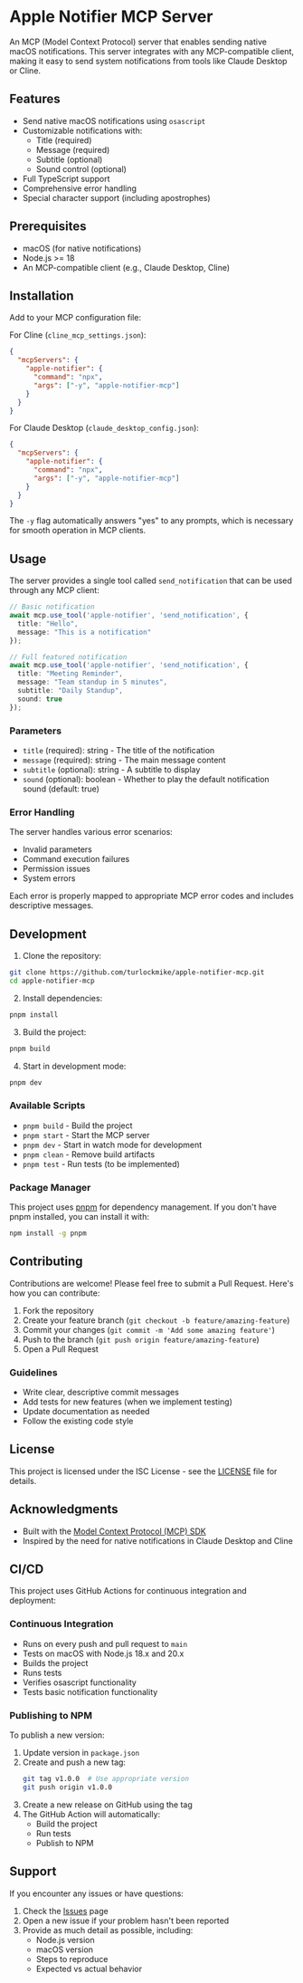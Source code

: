 # Apple Notifier MCP Server

An MCP (Model Context Protocol) server that enables sending native macOS notifications. This server integrates with any MCP-compatible client, making it easy to send system notifications from tools like Claude Desktop or Cline.

## Features

- Send native macOS notifications using `osascript`
- Customizable notifications with:
  - Title (required)
  - Message (required)
  - Subtitle (optional)
  - Sound control (optional)
- Full TypeScript support
- Comprehensive error handling
- Special character support (including apostrophes)

## Prerequisites

- macOS (for native notifications)
- Node.js >= 18
- An MCP-compatible client (e.g., Claude Desktop, Cline)

## Installation

Add to your MCP configuration file:

For Cline (`cline_mcp_settings.json`):
```json
{
  "mcpServers": {
    "apple-notifier": {
      "command": "npx",
      "args": ["-y", "apple-notifier-mcp"]
    }
  }
}
```

For Claude Desktop (`claude_desktop_config.json`):
```json
{
  "mcpServers": {
    "apple-notifier": {
      "command": "npx",
      "args": ["-y", "apple-notifier-mcp"]
    }
  }
}
```

The `-y` flag automatically answers "yes" to any prompts, which is necessary for smooth operation in MCP clients.

## Usage

The server provides a single tool called `send_notification` that can be used through any MCP client:

```typescript
// Basic notification
await mcp.use_tool('apple-notifier', 'send_notification', {
  title: "Hello",
  message: "This is a notification"
});

// Full featured notification
await mcp.use_tool('apple-notifier', 'send_notification', {
  title: "Meeting Reminder",
  message: "Team standup in 5 minutes",
  subtitle: "Daily Standup",
  sound: true
});
```

### Parameters

- `title` (required): string - The title of the notification
- `message` (required): string - The main message content
- `subtitle` (optional): string - A subtitle to display
- `sound` (optional): boolean - Whether to play the default notification sound (default: true)

### Error Handling

The server handles various error scenarios:
- Invalid parameters
- Command execution failures
- Permission issues
- System errors

Each error is properly mapped to appropriate MCP error codes and includes descriptive messages.

## Development

1. Clone the repository:
```bash
git clone https://github.com/turlockmike/apple-notifier-mcp.git
cd apple-notifier-mcp
```

2. Install dependencies:
```bash
pnpm install
```

3. Build the project:
```bash
pnpm build
```

4. Start in development mode:
```bash
pnpm dev
```

### Available Scripts

- `pnpm build` - Build the project
- `pnpm start` - Start the MCP server
- `pnpm dev` - Start in watch mode for development
- `pnpm clean` - Remove build artifacts
- `pnpm test` - Run tests (to be implemented)

### Package Manager

This project uses [pnpm](https://pnpm.io/) for dependency management. If you don't have pnpm installed, you can install it with:

```bash
npm install -g pnpm
```

## Contributing

Contributions are welcome! Please feel free to submit a Pull Request. Here's how you can contribute:

1. Fork the repository
2. Create your feature branch (`git checkout -b feature/amazing-feature`)
3. Commit your changes (`git commit -m 'Add some amazing feature'`)
4. Push to the branch (`git push origin feature/amazing-feature`)
5. Open a Pull Request

### Guidelines

- Write clear, descriptive commit messages
- Add tests for new features (when we implement testing)
- Update documentation as needed
- Follow the existing code style

## License

This project is licensed under the ISC License - see the [LICENSE](LICENSE) file for details.

## Acknowledgments

- Built with the [Model Context Protocol (MCP) SDK](https://github.com/anthropics/model-context-protocol)
- Inspired by the need for native notifications in Claude Desktop and Cline

## CI/CD

This project uses GitHub Actions for continuous integration and deployment:

### Continuous Integration
- Runs on every push and pull request to `main`
- Tests on macOS with Node.js 18.x and 20.x
- Builds the project
- Runs tests
- Verifies osascript functionality
- Tests basic notification functionality

### Publishing to NPM
To publish a new version:
1. Update version in `package.json`
2. Create and push a new tag:
   ```bash
   git tag v1.0.0  # Use appropriate version
   git push origin v1.0.0
   ```
3. Create a new release on GitHub using the tag
4. The GitHub Action will automatically:
   - Build the project
   - Run tests
   - Publish to NPM

## Support

If you encounter any issues or have questions:
1. Check the [Issues](https://github.com/turlockmike/apple-notifier-mcp/issues) page
2. Open a new issue if your problem hasn't been reported
3. Provide as much detail as possible, including:
   - Node.js version
   - macOS version
   - Steps to reproduce
   - Expected vs actual behavior

